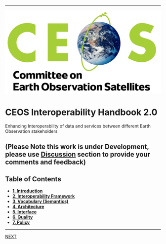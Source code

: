 
***
![](images/CEOS-logo.png)

# **CEOS Interoperability Handbook 2.0**
Enhancing Interoperability of data and services between different Earth Observation stakeholders

## (Please Note this work is under Development, please use [Discussion](https://github.com/ceos-org/interoperability-handbook/discussions) section to provide your comments and feedback)

## Table of Contents
- [**1. Introduction**](Introduction.md)
- [**2. Interoperability Framework**](Framework.md)
- [**3. Vocabulary (Semantics)**](Vocabulary.md)
- [**4. Architecture**](Architecture.md)
- [**5. Interface**](Interface.md)
- [**6. Quality**](Quality.md)
- [**7. Policy**](Policy.md)

***
[NEXT](Introduction.md)

